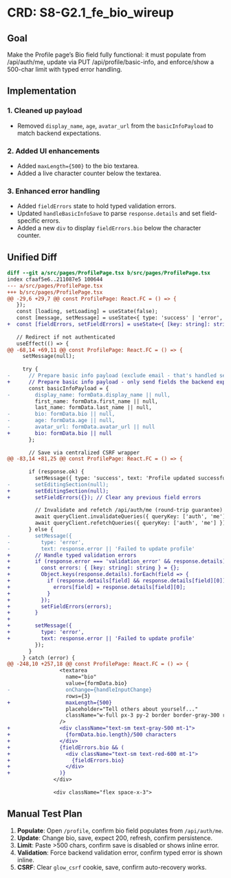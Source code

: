 # CRD: S8-G2.1_fe_bio_wireup

## Goal

Make the Profile page’s Bio field fully functional: it must populate from /api/auth/me, update via PUT /api/profile/basic-info, and enforce/show a 500-char limit with typed error handling.

## Implementation

### 1. Cleaned up payload
- Removed `display_name`, `age`, `avatar_url` from the `basicInfoPayload` to match backend expectations.

### 2. Added UI enhancements
- Added `maxLength={500}` to the bio textarea.
- Added a live character counter below the textarea.

### 3. Enhanced error handling
- Added `fieldErrors` state to hold typed validation errors.
- Updated `handleBasicInfoSave` to parse `response.details` and set field-specific errors.
- Added a new `div` to display `fieldErrors.bio` below the character counter.

## Unified Diff

```diff
diff --git a/src/pages/ProfilePage.tsx b/src/pages/ProfilePage.tsx
index cfaaf5e6..211087e5 100644
--- a/src/pages/ProfilePage.tsx
+++ b/src/pages/ProfilePage.tsx
@@ -29,6 +29,7 @@ const ProfilePage: React.FC = () => {
   });
   const [loading, setLoading] = useState(false);
   const [message, setMessage] = useState<{ type: 'success' | 'error', text: string } | null>(null);
+  const [fieldErrors, setFieldErrors] = useState<{ [key: string]: string }>({});
 
   // Redirect if not authenticated
   useEffect(() => {
@@ -68,14 +69,11 @@ const ProfilePage: React.FC = () => {
     setMessage(null);
 
     try {
-      // Prepare basic info payload (exclude email - that's handled separately)
+      // Prepare basic info payload - only send fields the backend expects
       const basicInfoPayload = {
-        display_name: formData.display_name || null,
         first_name: formData.first_name || null,
         last_name: formData.last_name || null,
-        bio: formData.bio || null,
-        age: formData.age || null,
-        avatar_url: formData.avatar_url || null
+        bio: formData.bio || null
       };
 
       // Save via centralized CSRF wrapper
@@ -83,14 +81,25 @@ const ProfilePage: React.FC = () => {
 
       if (response.ok) {
         setMessage({ type: 'success', text: 'Profile updated successfully!' });
-        setEditingSection(null);
+        setEditingSection(null);
+        setFieldErrors({}); // Clear any previous field errors
 
         // Invalidate and refetch /api/auth/me (round-trip guarantee)
         await queryClient.invalidateQueries({ queryKey: ['auth', 'me'] });
         await queryClient.refetchQueries({ queryKey: ['auth', 'me'] });
       } else {
-        setMessage({ 
-          type: 'error', 
-          text: response.error || 'Failed to update profile' 
+        // Handle typed validation errors
+        if (response.error === 'validation_error' && response.details) {
+          const errors: { [key: string]: string } = {};
+          Object.keys(response.details).forEach(field => {
+            if (response.details[field] && response.details[field][0]) {
+              errors[field] = response.details[field][0];
+            }
+          });
+          setFieldErrors(errors);
+        }
+        
+        setMessage({ 
+          type: 'error', 
+          text: response.error || 'Failed to update profile' 
         });
       }
     } catch (error) {
@@ -248,10 +257,18 @@ const ProfilePage: React.FC = () => {
                 <textarea
                   name="bio"
                   value={formData.bio}
-                  onChange={handleInputChange}
                   rows={3}
+                  maxLength={500}
                   placeholder="Tell others about yourself..."
                   className="w-full px-3 py-2 border border-gray-300 rounded-lg focus:ring-2 focus:ring-purple-500 focus:border-transparent"
                 />
+                <div className="text-sm text-gray-500 mt-1">
+                  {formData.bio.length}/500 characters
+                </div>
+                {fieldErrors.bio && (
+                  <div className="text-sm text-red-600 mt-1">
+                    {fieldErrors.bio}
+                  </div>
+                )}
               </div>
 
               <div className="flex space-x-3">
```

## Manual Test Plan

1. **Populate**: Open `/profile`, confirm bio field populates from `/api/auth/me`.
2. **Update**: Change bio, save, expect 200, refresh, confirm persistence.
3. **Limit**: Paste >500 chars, confirm save is disabled or shows inline error.
4. **Validation**: Force backend validation error, confirm typed error is shown inline.
5. **CSRF**: Clear `glow_csrf` cookie, save, confirm auto-recovery works.


